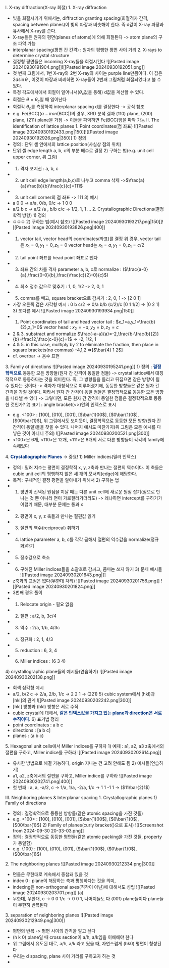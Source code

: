 I\. X-ray diffraction(X-ray 회절)
1\. X-ray diffraction
- 빛을 회절시키기 위해서는, diffraction granting spacing(회절격자 간격, spacing between planes)이 빛의 파장과 비슷해야 한다. 즉 d값이 X-ray 파장과 유사해서 X-ray를 쓴다.
- X-ray들은 원자의 평면(planes of atoms)에 의해 회절된다 -> atom plane의 구조 파악 가능
- interplanar spacing(평면 간 간격) : 원자의 평행한 평면 사이 거리
2\. X-rays to determine crystal structure
- 결정형 평면들은 incoming X-ray들을 회절시킨다
![[Pasted image 20240930191904.png]]![[Pasted image 20240930192051.png]]
- 첫 번째 그림에서, 1번 X-ray와 2번 X-ray의 차이는 purple line만큼이다. 이 값은 $2d\sin\theta$ , 이것이 파장과 비례하면 X-ray들이 2번째 그림처럼 회절되었다고 볼 수 있다.
- 특정 각도에서에서 회절이 일어나서($\theta_{c}$값을 통해) d값을 계산할 수 있다.
- 회절은 $\theta=\theta_{c}$일 때 일어난다
- 회절각 $\theta_{c}$를 측정하여 interplanar spacing d를 결정한다 -> 공식 참조
- e.g. Fe(BCC)($\alpha-iron$(BCC))의 경우, XRD 분석 결과 (110) plane, (200) plane, (211) plane을 가짐 -> 이들을 파악하면 Fe(BCC)임을 파악 가능
II. The identification of lattice planes
1\. Point coordinates(점 좌표)
![[Pasted image 20240930192433.png|150]]![[Pasted image 20240930192926.png|350]]
1\) 정의
- 정의 : 단위 셀 안에서의 lattice position(사실상 점의 위치)
- 단위 셀 edge length a, b, c의 부분 배수로 결정
2\) 구하는 법(e.g. unit cell upper corner, 위 그림)
- 1. 격자 포지션 : a, b, c
- 2. unit cell edge length(a,b,c)로 나누고 comma 삭제
	->$\frac{a}{a}\frac{b}{b}\frac{c}{c}=111$
- 3. unit cell corner의 점 좌표 -> 111
3\) 예시
- a 0 0 -> a/a, 0/b, 0/c -> 1 0 0
- a/2 b c -> a/2 /a , b/b c/c -> 1/2, 1, 1 ...
2\. Crystallographic Directions(결정학적 방향)
1\) 정의
- ㅁㅁㅁ
2\) 구하는 법(예시 참조)
![[Pasted image 20240930193217.png|150]]![[Pasted image 20240930193826.png|400]]
- 1. vector tail, vector head의 coordinates(좌표)를 결정
	위 경우, vector tail은 $x_1=0,y_1=0,z_1=0$
	vector head는 $x_1=a,y_1=0,z_1=c/2$
- 2. tail point 좌표를 head point 좌표로 뺀다
- 3. 좌표 간의 차를 격자 parameter a, b, c로 normalize : ($\frac{a-0}{a},\frac{0-0}{b},\frac{\frac{c}{2}-0}{c}$)
- 4. 최소 정수 값으로 맞추기 : 1, 0, 1/2 -> 2, 0, 1
- 5. comma를 빼고, square bracket으로 감싸기 : 2, 0, 1 -> \[2 0 1]
- 가장 오른쪽 검은 사각형 예시 : 0 b c/2 -> 0/a b/b (c/2)/c \[0 1 1/2] -> \[0 2 1]
3\) 또다른 예시
![[Pasted image 20240930193934.png|150]]
- 1. Point coordinates of tail and head
	vector tail : $x_1=a,y_1=\frac{b}{2},z_1=0$
	vector head : $x_2=-a,y_2=b,z_2=c$
- 2 & 3. substract and normalize
	$\frac{-a-a}{a}=-2,\frac{b-\frac{b}{2}}{b}=\frac12,\frac{c-0}{c}=1$
	=> -2, 1/2, 1
- 4 & 5. in this case, multiply by 2 to eliminate the fraction, then place in square brackets(no commas)
	-4,1,2 =>\[$\bar{4} 1 2$]
- cf. overbar -> 음수 표현

3\.  Family of directions
![[Pasted image 20240930195241.png]]
1\) 정의 : <font color="#003380"><strong>결정학적으로</strong></font> 동등한 모든 방향들(원자 간 간격이 동일한 점들)
	-> crystal lattice에서 대칭적적으로 동등하다는 것을 의미한다. 즉, 그 방향들을 돌리고 뒤집으면 같은 방향이 될 수 있다는 것이다
	-> 격자가 대칭적으로 이루어졌기에, 동등한 방향들은 같은 원자 간 간격을 가질 것이다. 따라서  원자 간 간격이 동일 점들은 결정학적으로 동등한 모든 방향을 나타낼 수 있다
	-> 그렇다면, 모든 원자 간 간격이 동일한 점들은 결정학적으로 동등한 것인가?
2\) 표기 : angle bracket(<>)안의 인덱스로 표시
- e.g. <100> : \[100], \[010], \[001], \[$\bar{1}00$], \[$0\bar{1}0$], \[$00\bar{1}$], 위 그림에서도 보이듯이, 결정학적으로 동등한 모든 방향(원자 간 간격이 동일)들을 찾을 수 있다. 나머지 예시도 마찬가지(위 그림은 모든 예시를 다 넣은 것이 아니니 주의)
 ![[Pasted image 20240930200521.png|300]]
- <100>은 6개, \<110>은 12개, \<111>은 8개의 서로 다른 방향들이 각각의 family에 속해있다

4\. <font color="#003380"><strong>Crystallographic Planes</strong></font> -> 중요!
1\) Miller indices(밀러 인덱스)
- 정의 : 밀러 지수는 평면이 결정학적 x, y, z축과 만나는 절편의 역수이다. 이 축들은 cubic unit cell의 평행하지 않은 세 개의 모서리(edge)에 해당한다.
- 목적 : 구체적인 결정 평면을 알아내기 위해서
2\) 구하는 법
- 1. 평면이 선택된 원점을 지날 때는 다른 unit cell에 새로운 원점 잡기(점으로 만나는 것 뿐 아니라 면이 가로질러가더라도) -> 왜냐하면 intercept를 구하기가 어렵기 때문, 대부분 문제는 통과 x
- 2. 평면이 x, y, z 축들과 만나는 절편값 읽기
- 3. 절편의 역수(reciprocal) 취하기
- 4. lattice parameter a, b, c를 각각 곱해서 절편의 역수값을 normalize(정규화)하기
- 5. 정수값으로 축소
- 6. 구해진 Miller indices들을 소괄호로 감싸고, 콤마는 쓰지 않기
3\) 문제 예시들
![[Pasted image 20240930201643.png|]]
- z축과의 교점은 없다(무한대 처리)
![[Pasted image 20240930201756.png]]
![[Pasted image 20240930201824.png]]
- 3번째 경우 풀이
- 1. Relocate origin - 필요 없음
- 2. 절편 : a/2, b, 3c/4
- 3. 역수 : 2/a, 1/b, 4/3c
- 4. 정규화 : 2, 1, 4/3
- 5. reduction : 6, 3, 4
- 6. Miller indices : (6 3 4)

4\) crystallographic plane들의 예시들(연습하기)
![[Pasted image 20240930202138.png]]
- 회색 삼각형 예시
- a/2, b/2 c -> 2/a, 2/b, 1/c -> 2 2 1 -> (221)
5\) cubic system에서 (hkl)과 \[hkl]의 관계
![[Pasted image 20240930202242.png|300]]
- [hkl] 방향과 (hkl) 방향은 서로 수직
- cubic crystal에 대해서, <font color="#003380"><strong>같은 인덱스값을 가지고 있는 plane과 direction은 서로 수직이다</strong></font>.
6\) 표기법 정리
- point coordinates : a b c
- directions : \[a b c]
- planes : (a b c)

5\. Hexagonal unit cells에서 Miller indices를 구하자
1\) 예제 :  a1, a2, a3 z축에서의 절편을 구하고, Miller indice를 구하라
![[Pasted image 20240930202614.png]]
- 유사한 방법으로 해결 가능하다, origin 지나는 건 고려 안해도 됨
2\) 예시들(연습하기)
- a1, a2, z축에서의 절편을 구하고, Miller indice를 구하라
![[Pasted image 20240930202741.png|400]]
- 첫 번째 : a, a, -a/2, c -> 1/a, 1/a, -2/a, 1/c -> 1 1 -1 1 -> ($11\bar{2}1$)

III. Neighboring planes & Interplanar spacing
1\. Crystallographic planes
1\) Family of directions
- 정의 : 결정학적으로 동등한 방향들(같은 atomic spacing을 가진 것들)
- e.g. <100> : \[100], \[010], \[001], \[$\bar{1}00$], \[$0\bar{1}0$], \[$00\bar{1}$]
2\) Family of planes(curly bracket{}으로 표시)
![[Screenshot from 2024-09-30 20-33-03.png]]
- 정의 : 결정학적으로 동등한 평면들(같은 atomic packing을 가진 것들, property가 동일함)
- e.g. {100} : (100), (010), (001), ($\bar{1}00$), ($0\bar{1}0$), ($00\bar{1}$)

2\. The neighboring planes
![[Pasted image 20240930212334.png|300]]
- 면들은 무한대로 계속해서 중첩돼 있을 것
- index 0 : plane이 해당하는 축과 평행하다는 것을 의미,
- indexing은 non-orthogonal axes(직각이 아닌)에 대해서도 성립
![[Pasted image 20240930203701.png]]
(a)
- 무한대, 무한대, c -> 0 0 1/c -> 0 0 1, 나머지들도 다 (001) plane들이다
plane들이 무한히 반복된다

3\. separation of neighboring planes
![[Pasted image 20240930212949.png|300]]
- 평면의 반복 -> 평면 사이의 간격을 알고 싶다
- (h k 0) plane일 때 cross section이 a/h, a/k임을 이해해야 한다
- 위 그림에서 유도된 대로, a/h, a/k 라고 뒀을 때, 자연스럽게 (hk0) 평면이 형성된다
- 우리는 d spacing, plane 사이 거리를 구하고자 하는 것
- 